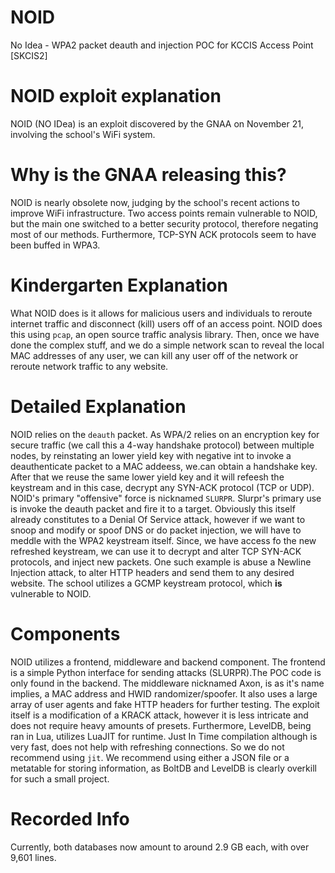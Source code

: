 # NOID
No Idea - WPA2 packet deauth and injection POC for KCCIS Access Point [SKCIS2]

# NOID exploit explanation

NOID (NO IDea) is an exploit discovered by  the GNAA on November 21, involving the school's WiFi system.

# Why is the GNAA releasing this?
NOID is nearly obsolete now, judging by the school's recent actions to improve WiFi infrastructure. Two access points remain vulnerable to NOID, but the main one switched to a better security protocol, therefore negating most of our methods. Furthermore, TCP-SYN ACK protocols seem to have been buffed in WPA3.

# Kindergarten Explanation

What NOID does is it allows for malicious users and individuals to reroute internet traffic and disconnect (kill) users off of an access point. NOID does this using `pcap`, an open source traffic analysis library. Then, once we have done the complex stuff, and we do a simple network scan to reveal the local MAC addresses of any user, we can kill any user off of the network or reroute network traffic to any website.

# Detailed Explanation
NOID relies on the `deauth` packet. As WPA/2 relies on an encryption key for secure traffic (we call this a 4-way handshake protocol) between multiple nodes, by reinstating an lower yield key with negative int to invoke a deauthenticate packet to a MAC addeess, we.can obtain a handshake key. After that we reuse the same lower yield key and it will refeesh the keystream and in this case, decrypt any SYN-ACK protocol (TCP or UDP). NOID's primary "offensive" force is nicknamed `SLURPR`. Slurpr's primary use is invoke the deauth packet and fire it to a target. Obviously this itself already constitutes to a Denial Of Service attack, however if we want to snoop and modify or spoof DNS or do packet injection, we will have to meddle with the WPA2 keystream itself. Since, we have access fo the new refreshed keystream, we can use it to decrypt and alter TCP SYN-ACK protocols, and inject new packets. One such example is abuse a Newline Injection attack, to alter HTTP headers and send them to any desired website.
The school utilizes a GCMP keystream protocol, which **is** vulnerable to NOID. 

# Components
NOID utilizes a frontend, middleware and backend component.
The frontend is a simple Python interface for sending attacks (SLURPR).The POC code is only found in the backend.
The middleware nicknamed Axon, is as it's name implies, a MAC address and HWID randomizer/spoofer. It also uses a large array of user agents and fake HTTP headers for further testing.
The exploit itself is a modification of a KRACK attack, however it is less intricate and does not require heavy amounts of presets. 
Furthermore, LevelDB, being ran in Lua, utilizes LuaJIT for runtime. Just In Time compilation although is very fast, does not help with refreshing connections. So we do not recommend using `jit`. 
We recommend using either a JSON file or a metatable for storing information, as BoltDB and LevelDB is clearly overkill for such a small project.

# Recorded Info

Currently, both databases now amount to around 2.9 GB each, with over 9,601 lines.
